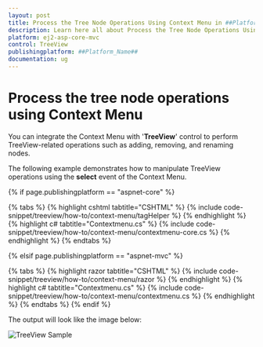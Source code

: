 ```yaml
---
layout: post
title: Process the Tree Node Operations Using Context Menu in ##Platform_Name## TreeView Control
description: Learn here all about Process the Tree Node Operations Using Context Menu in Syncfusion ##Platform_Name## TreeView control of syncfusion and more.
platform: ej2-asp-core-mvc
control: TreeView
publishingplatform: ##Platform_Name##
documentation: ug
---
```


# Process the tree node operations using Context Menu

You can integrate the Context Menu with '**TreeView**' control to perform TreeView-related operations such as adding, removing, and renaming nodes.

The following example demonstrates how to manipulate TreeView operations using the **select** event of the Context Menu.

{% if page.publishingplatform == "aspnet-core" %}

{% tabs %}
{% highlight cshtml tabtitle="CSHTML" %}
{% include code-snippet/treeview/how-to/context-menu/tagHelper %}
{% endhighlight %}
{% highlight c# tabtitle="Contextmenu.cs" %}
{% include code-snippet/treeview/how-to/context-menu/contextmenu-core.cs %}
{% endhighlight %}
{% endtabs %}

{% elsif page.publishingplatform == "aspnet-mvc" %}

{% tabs %}
{% highlight razor tabtitle="CSHTML" %}
{% include code-snippet/treeview/how-to/context-menu/razor %}
{% endhighlight %}
{% highlight c# tabtitle="Contextmenu.cs" %}
{% include code-snippet/treeview/how-to/context-menu/contextmenu.cs %}
{% endhighlight %}
{% endtabs %}
{% endif %}



The output will look like the image below:

![TreeView Sample](../images/contextmenu.PNG)